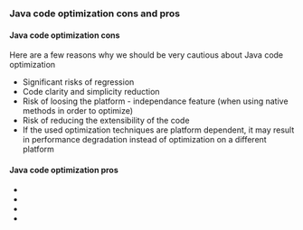 <h3>Java code optimization cons and pros</h3>
<h4>Java code optimization cons</h4>
Here are a few reasons why we should be very cautious about Java code optimization

<ul>
	<li>
		Significant risks of regression
	</li>
	<li>
		Code clarity and simplicity reduction
	</li>
	<li>
		Risk of loosing the platform - independance feature (when using native methods in order to optimize)
	</li>
	<li>Risk of reducing the extensibility of the code </li>
	<li>If the used optimization techniques are platform dependent, it may result in performance degradation instead of optimization on a different platform</li>
</ul>

<h4>Java code optimization pros</h4>
<ul>
	<li></li>
	<li></li>
	<li></li>
	<li></li>
</ul>
